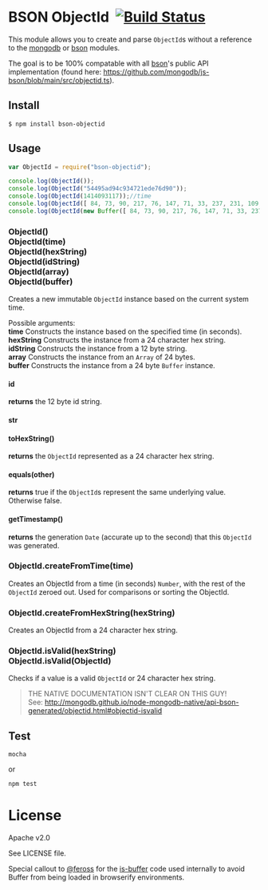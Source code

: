 BSON ObjectId &nbsp;[![Build Status](https://travis-ci.org/williamkapke/bson-objectid.svg?branch=master)](https://travis-ci.org/williamkapke/bson-objectid)
=============

This module allows you to create and parse `ObjectId`s without a reference to the
[mongodb](https://github.com/mongodb/node-mongodb-native) or [bson](https://github.com/mongodb/js-bson)
modules.

The goal is to be 100% compatable with all [bson](https://github.com/mongodb/js-bson)'s
public API implementation (found here: https://github.com/mongodb/js-bson/blob/main/src/objectid.ts).

## Install
    $ npm install bson-objectid

## Usage
```javascript
var ObjectId = require("bson-objectid");

console.log(ObjectId());
console.log(ObjectId("54495ad94c934721ede76d90"));
console.log(ObjectId(1414093117));//time
console.log(ObjectId([ 84, 73, 90, 217, 76, 147, 71, 33, 237, 231, 109, 144 ]));
console.log(ObjectId(new Buffer([ 84, 73, 90, 217, 76, 147, 71, 33, 237, 231, 109, 144 ])));
```

### ObjectId()<br>ObjectId(time)<br>ObjectId(hexString)<br>ObjectId(idString)<br>ObjectId(array)<br>ObjectId(buffer)
Creates a new immutable `ObjectId` instance based on the current system time.

Possible arguments:<br>
**time** Constructs the instance based on the specified time (in seconds).<br>
**hexString** Constructs the instance from a 24 character hex string.<br>
**idString** Constructs the instance from a 12 byte string.<br>
**array** Constructs the instance from an `Array` of 24 bytes.<br>
**buffer** Constructs the instance from a 24 byte `Buffer` instance.<br>

#### id
**returns** the 12 byte id string.

#### str
#### toHexString()
**returns** the `ObjectId` represented as a 24 character hex string.

#### equals(other)
**returns** true if the `ObjectId`s represent the same underlying value. Otherwise false.
#### getTimestamp()
**returns** the generation `Date` (accurate up to the second) that this `ObjectId` was generated.

### ObjectId.createFromTime(time)
Creates an ObjectId from a time (in seconds) `Number`, with the rest of the `ObjectId` zeroed out. Used for comparisons or sorting the ObjectId.

### ObjectId.createFromHexString(hexString)
Creates an ObjectId from a 24 character hex string.

### ObjectId.isValid(hexString)<br>ObjectId.isValid(ObjectId)
Checks if a value is a valid `ObjectId` or 24 character hex string.
> THE NATIVE DOCUMENTATION ISN'T CLEAR ON THIS GUY!<br>
> See: http://mongodb.github.io/node-mongodb-native/api-bson-generated/objectid.html#objectid-isvalid

## Test
    mocha

or

    npm test

License
=======
Apache v2.0

See LICENSE file.

Special callout to [@feross](https://github.com/feross) for the [is-buffer](https://github.com/feross/is-buffer) code
used internally to avoid Buffer from being loaded in browserify environments.
